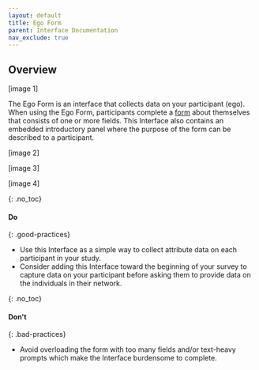 ```yaml
---
layout: default
title: Ego Form
parent: Interface Documentation
nav_exclude: true
---
```

## Overview

[image 1]

The Ego Form is an interface that collects data on your participant (ego). When using the Ego Form, participants complete a [form](../key-concepts/forms.md) about themselves that consists of one or more fields. This Interface also contains an embedded introductory panel where the purpose of the form can be described to a participant. 

[image 2]

[image 3]

[image 4]

{: .no_toc}
#### Do

{: .good-practices} 
- Use this Interface as a simple way to collect attribute data on each participant in your study. 
- Consider adding this Interface toward the beginning of your survey to capture data on your participant before asking them to provide data on the individuals in their network.

{: .no_toc}
#### Don't

{: .bad-practices} 
- Avoid overloading the form with too many fields and/or text-heavy prompts which make the Interface burdensome to complete. 
